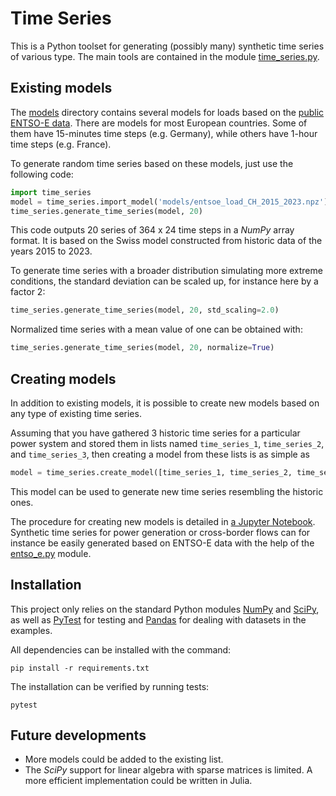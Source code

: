 Time Series
===========

This is a Python toolset for generating (possibly many) synthetic time series of various type.
The main tools are contained in the module [time_series.py](./time_series.py).


Existing models
---------------

The [models](./models) directory contains several models for loads based on the 
[public ENTSO-E data](https://transparency.entsoe.eu/).
There are models for most European countries. Some of them have 15-minutes time steps (e.g. Germany),
while others have 1-hour time steps (e.g. France).

To generate random time series based on these models, just use the following code:

```python
import time_series
model = time_series.import_model('models/entsoe_load_CH_2015_2023.npz')
time_series.generate_time_series(model, 20)
```

This code outputs 20 series of 364 x 24 time steps in a *NumPy* array format.
It is based on the Swiss model constructed from historic data of the years 2015 to 2023.

To generate time series with a broader distribution simulating more extreme conditions,
the standard deviation can be scaled up, for instance here by a factor 2:

```python
time_series.generate_time_series(model, 20, std_scaling=2.0)
```

Normalized time series with a mean value of one can be obtained with:

```python
time_series.generate_time_series(model, 20, normalize=True)
```


Creating models
---------------

In addition to existing models, it is possible to create new models based on any type of existing time series.

Assuming that you have gathered 3 historic time series for a particular power system
and stored them in lists named `time_series_1`, `time_series_2`, and `time_series_3`,
then creating a model from these lists is as simple as

```python
model = time_series.create_model([time_series_1, time_series_2, time_series_3])
```

This model can be used to generate new time series resembling the historic ones.

The procedure for creating new models is detailed in [a Jupyter Notebook](../doc/ENTSO-E_models.ipynb).
Synthetic time series for power generation or cross-border flows can for instance be easily
generated based on ENTSO-E data with the help of the [entso_e.py](./entso_e.py) module.


Installation
------------

This project only relies on the standard Python modules [NumPy](https://numpy.org/)
and [SciPy](https://scipy.org/), as well as [PyTest](https://pytest.org/) for testing
and [Pandas](https://pandas.pydata.org/) for dealing with datasets in the examples.

All dependencies can be installed with the command:

```console
pip install -r requirements.txt
```

The installation can be verified by running tests:

```console
pytest
```


Future developments
-------------------

- More models could be added to the existing list.
- The *SciPy* support for linear algebra with sparse matrices is limited.
A more efficient implementation could be written in Julia.


